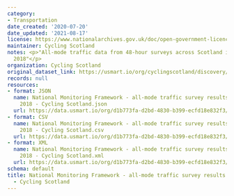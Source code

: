 ```yaml
---
category:
- Transportation
date_created: '2020-07-20'
date_updated: '2021-08-17'
license: https://www.nationalarchives.gov.uk/doc/open-government-licence/version/3/
maintainer: Cycling Scotland
notes: <p>"All-mode traffic data from 48-hour surveys across Scotland in September
  2018"</p>
organization: Cycling Scotland
original_dataset_link: https://usmart.io/org/cyclingscotland/discovery/discovery-view-detail/a0f74c16-ff56-4d36-a26d-8d07e9a5a449
records: null
resources:
- format: JSON
  name: National Monitoring Framework - all-mode traffic survey results September
    2018 - Cycling Scotland.json
  url: https://data.usmart.io/org/d1b773fa-d2bd-4830-b399-ecfd18e832f3/resource?resourceGUID=25417b84-16a4-4ca1-ae0e-13b6000cbbe2
- format: CSV
  name: National Monitoring Framework - all-mode traffic survey results September
    2018 - Cycling Scotland.csv
  url: https://data.usmart.io/org/d1b773fa-d2bd-4830-b399-ecfd18e832f3/resource?resourceGUID=91737359-9f00-490c-b0c6-3632466a9fd7
- format: XML
  name: National Monitoring Framework - all-mode traffic survey results September
    2018 - Cycling Scotland.xml
  url: https://data.usmart.io/org/d1b773fa-d2bd-4830-b399-ecfd18e832f3/resource?resourceGUID=f255f058-4237-42a4-8ddf-e88d2627ae66
schema: default
title: National Monitoring Framework - all-mode traffic survey results September 2018
  - Cycling Scotland
---
```

